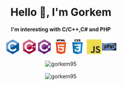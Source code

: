 <h1 align="center">Hello 👋, I'm Gorkem</h1>  
<h4 align="center">I'm interesting with C/C++,C# and PHP</h4>

<p align="center"> <img src="https://raw.githubusercontent.com/devicons/devicon/master/icons/c/c-original.svg" alt="c" width="40" height="40"/> <img src="https://raw.githubusercontent.com/devicons/devicon/master/icons/cplusplus/cplusplus-original.svg" alt="cplusplus" width="40" height="40"/><img src="https://raw.githubusercontent.com/devicons/devicon/master/icons/csharp/csharp-original.svg" alt="csharp" width="40" height="40"/> <img src="https://raw.githubusercontent.com/devicons/devicon/master/icons/html5/html5-original-wordmark.svg" alt="html5" width="40" height="40"/> <img src="https://raw.githubusercontent.com/devicons/devicon/master/icons/css3/css3-original-wordmark.svg" alt="css3" width="40" height="40"/>  <img src="https://raw.githubusercontent.com/devicons/devicon/master/icons/javascript/javascript-original.svg" alt="javascript" width="40" height="40"/><img src="https://raw.githubusercontent.com/devicons/devicon/master/icons/php/php-original.svg" alt="php" width="40" height="40"/> </p>    
  
<p align="center"> <img src="https://komarev.com/ghpvc/?username=gorkem95&label=Profile%20views&color=0e75b6&style=flat" alt="gorkem95" /> </p>  

<p align="center"><img align="center" src="https://github-readme-stats.vercel.app/api?username=gorkem95&show_icons=true&locale=en" alt="gorkem95" /></p>

